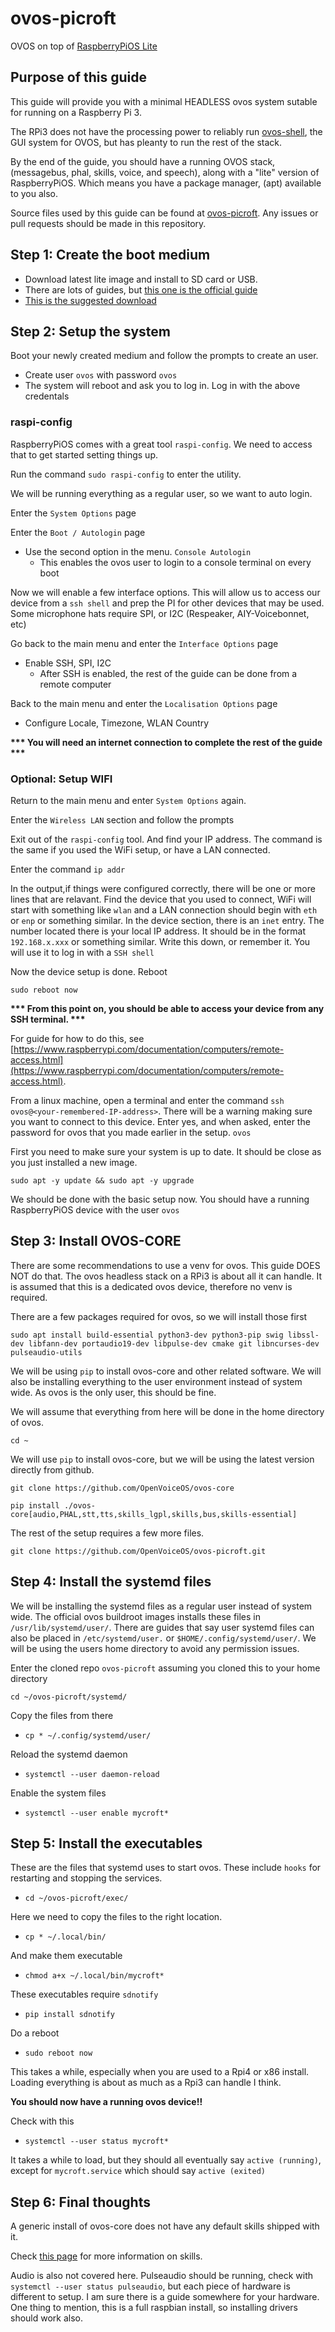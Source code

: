# ovos-picroft

OVOS on top of [RaspberryPiOS Lite](https://downloads.raspberrypi.org/raspios_lite_arm64/images/raspios_lite_arm64-2023-02-22/2023-02-21-raspios-bullseye-arm64-lite.img.xz)

## Purpose of this guide

This guide will provide you with a minimal HEADLESS ovos system sutable for running on a Raspberry Pi 3.

The RPi3 does not have the processing power to reliably run [ovos-shell](https://github.com/OpenVoiceOS/ovos-shell), the GUI system for OVOS, but has pleanty to run the rest of the stack.

By the end of the guide, you should have a running OVOS stack, (messagebus, phal, skills, voice, and speech), along with a "lite" version of RaspberryPiOS.  Which means you have a package manager, (apt) available to you also.

Source files used by this guide can be found at [ovos-picroft](https://github.com/OpenVoiceOS/ovos-picroft).  Any issues or pull requests should be made in this repository.

## Step 1: Create the boot medium

- Download latest lite image and install to SD card or USB.
- There are lots of guides, but [this one is the official guide](https://www.raspberrypi.com/documentation/computers/getting-started.html)
- [This is the suggested download](https://www.raspberrypi.com/software/operating-systems/#raspberry-pi-os-64-bit)

## Step 2: Setup the system
Boot your newly created medium and follow the prompts to create an user.
- Create user `ovos` with password `ovos`
- The system will reboot and ask you to log in.  Log in with the above credentals

### raspi-config

RaspberryPiOS comes with a great tool `raspi-config`.  We need to access that to get started setting things up.

Run the command `sudo raspi-config` to enter the utility.

We will be running everything as a regular user, so we want to auto login.

Enter the `System Options` page

Enter the `Boot / Autologin` page
- Use the second option in the menu.  `Console Autologin`
  - This enables the ovos user to login to a console terminal on every boot

Now we will enable a few interface options.  This will allow us to access our device from a `ssh shell` and prep the PI for other devices that may be used.  Some microphone hats require SPI, or I2C (Respeaker, AIY-Voicebonnet, etc)

Go back to the main menu and enter the `Interface Options` page
- Enable SSH, SPI, I2C
  - After SSH is enabled, the rest of the guide can be done from a remote computer

Back to the main menu and enter the `Localisation Options` page
- Configure Locale, Timezone, WLAN Country

<strong>*** You will need an internet connection to complete the rest of the guide ***</strong>

### Optional: Setup WIFI
Return to the main menu and enter `System Options` again.

Enter the `Wireless LAN` section and follow the prompts

Exit out of the `raspi-config` tool.  And find your IP address.  The command is the same if you used the WiFi setup, or have a LAN connected.

Enter the command `ip addr`

In the output,if things were configured correctly, there will be one or more lines that are relavant.  Find the device that you used to connect, WiFi will start with something like `wlan` and a LAN connection should begin with `eth` or `enp` or something similar.  In the device section, there is an `inet` entry.  The number located there is your local IP address.  It should be in the format `192.168.x.xxx` or something similar.  Write this down, or remember it.  You will use it to log in with a `SSH shell`

Now the device setup is done.  Reboot

`sudo reboot now`

<strong>*** From this point on, you should be able to access your device from any SSH terminal. *** </strong>

For guide for how to do this, see [https://www.raspberrypi.com/documentation/computers/remote-access.html](https://www.raspberrypi.com/documentation/computers/remote-access.html).

From a linux machine, open a terminal and enter the command `ssh ovos@<your-remembered-IP-address>`.  There will be a warning making sure you want to connect to this device.  Enter yes, and when asked, enter the password for ovos that you made earlier in the setup. `ovos`

First you need to make sure your system is up to date.  It should be close as you just installed a new image.

`sudo apt -y update && sudo apt -y upgrade`

We should be done with the basic setup now.  You should have a running RaspberryPiOS device with the user `ovos`

## Step 3: Install OVOS-CORE

There are some recommendations to use a venv for ovos. This guide DOES NOT do that.  The ovos headless stack on a RPi3 is about all it can handle.  It is assumed that this is a dedicated ovos device, therefore no venv is required.

There are a few packages required for ovos, so we will install those first

`sudo apt install build-essential python3-dev python3-pip swig libssl-dev libfann-dev portaudio19-dev libpulse-dev cmake git libncurses-dev pulseaudio-utils`

We will be using `pip` to install ovos-core and other related software.  We will also be installing everything to the user environment instead of system wide.  As ovos is the only user, this should be fine.

We will assume that everything from here will be done in the home directory of ovos.

`cd ~`

We will use `pip` to install ovos-core, but we will be using the latest version directly from github.

`git clone https://github.com/OpenVoiceOS/ovos-core`

`pip install ./ovos-core[audio,PHAL,stt,tts,skills_lgpl,skills,bus,skills-essential]`

The rest of the setup requires a few more files.

`git clone https://github.com/OpenVoiceOS/ovos-picroft.git`

## Step 4: Install the systemd files

We will be installing the systemd files as a regular user instead of system wide. The official ovos buildroot images installs these files in `/usr/lib/systemd/user/`. There are guides that say user systemd files can also be placed in `/etc/systemd/user.` or `$HOME/.config/systemd/user/`. We will be using the users home directory to avoid any permission issues.

Enter the cloned repo `ovos-picroft` assuming you cloned this to your home directory

`cd ~/ovos-picroft/systemd/`

Copy the files from there

- `cp * ~/.config/systemd/user/`

Reload the systemd daemon

- `systemctl --user daemon-reload`

Enable the system files

- `systemctl --user enable mycroft*`

## Step 5: Install the executables

These are the files that systemd uses to start ovos.  These include `hooks` for restarting and stopping the services.

- `cd ~/ovos-picroft/exec/`

Here we need to copy the files to the right location.

- `cp * ~/.local/bin/`

And make them executable

- `chmod a+x ~/.local/bin/mycroft*`

These executables require `sdnotify`

- `pip install sdnotify`

Do a reboot

- `sudo reboot now`

This takes a while, especially when you are used to a Rpi4 or x86 install.  Loading everything is about as much as a Rpi3 can handle I think.

<strong>You should now have a running ovos device!!</strong>

Check with this

- `systemctl --user status mycroft*`

It takes a while to load, but they should all eventually say `active (running)`, except for `mycroft.service` which should say `active (exited)`

## Step 6: Final thoughts

A generic install of ovos-core does not have any default skills shipped with it.

Check [this page](https://openvoiceos.github.io/community-docs/skills_service/) for more information on skills.

Audio is also not covered here.  Pulseaudio should be running, check with `systemctl --user status pulseaudio`, but each piece of hardware is different to setup.  I am sure there is a guide somewhere for your hardware.  One thing to mention, this is a full raspbian install, so installing drivers should work also.

